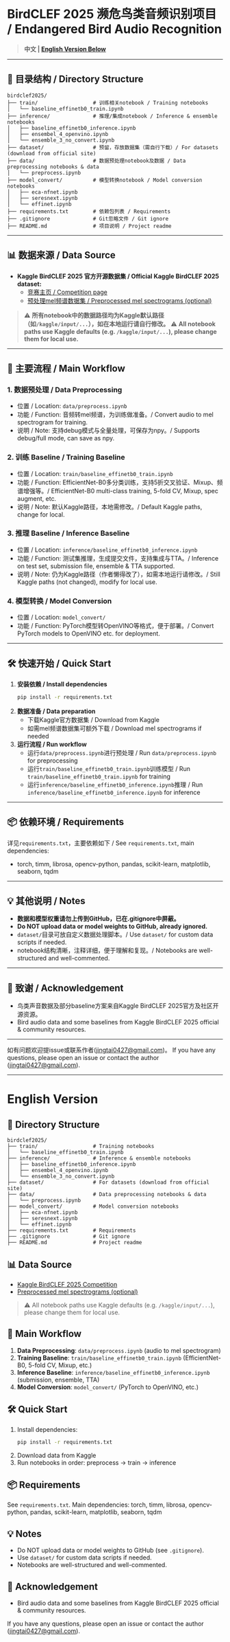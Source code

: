 # BirdCLEF 2025 濒危鸟类音频识别项目 / Endangered Bird Audio Recognition

> **中文 | [English Version Below](#english-version)**

---

## 📂 目录结构 / Directory Structure

```
birdclef2025/
├── train/                  # 训练相关notebook / Training notebooks
│   └── baseline_effinetb0_train.ipynb
├── inference/              # 推理/集成notebook / Inference & ensemble notebooks
│   ├── baseline_effinetb0_inference.ipynb
│   ├── ensembel_4_openvino.ipynb
│   └── ensemble_3_no_convert.ipynb
├── dataset/                # 预留，存放数据集（需自行下载）/ For datasets (download from official site)
├── data/                   # 数据预处理notebook及数据 / Data preprocessing notebooks & data
│   └── preprocess.ipynb
├── model_convert/          # 模型转换notebook / Model conversion notebooks
│   ├── eca-nfnet.ipynb
│   ├── seresnext.ipynb
│   └── effinet.ipynb
├── requirements.txt        # 依赖包列表 / Requirements
├── .gitignore              # Git忽略文件 / Git ignore
├── README.md               # 项目说明 / Project readme
```

---

## 📊 数据来源 / Data Source

- **Kaggle BirdCLEF 2025 官方开源数据集 / Official Kaggle BirdCLEF 2025 dataset:**
  - [竞赛主页 / Competition page](https://www.kaggle.com/competitions/birdclef-2025/data)
  - [预处理mel频谱数据集 / Preprocessed mel spectrograms (optional)](https://www.kaggle.com/datasets/kadircandrisolu/birdclef25-mel-spectrograms)

> ⚠️ **所有notebook中的数据路径均为Kaggle默认路径（如`/kaggle/input/...`），如在本地运行请自行修改。**
> ⚠️ **All notebook paths use Kaggle defaults (e.g. `/kaggle/input/...`), please change them for local use.**

---

## 🚀 主要流程 / Main Workflow

### 1. 数据预处理 / Data Preprocessing
- 位置 / Location: `data/preprocess.ipynb`
- 功能 / Function: 音频转mel频谱，为训练做准备。/ Convert audio to mel spectrogram for training.
- 说明 / Note: 支持debug模式与全量处理，可保存为npy。/ Supports debug/full mode, can save as npy.

### 2. 训练 Baseline / Training Baseline
- 位置 / Location: `train/baseline_effinetb0_train.ipynb`
- 功能 / Function: EfficientNet-B0多分类训练，支持5折交叉验证、Mixup、频谱增强等。/ EfficientNet-B0 multi-class training, 5-fold CV, Mixup, spec augment, etc.
- 说明 / Note: 默认Kaggle路径，本地需修改。/ Default Kaggle paths, change for local.

### 3. 推理 Baseline / Inference Baseline
- 位置 / Location: `inference/baseline_effinetb0_inference.ipynb`
- 功能 / Function: 测试集推理，生成提交文件，支持集成与TTA。/ Inference on test set, submission file, ensemble & TTA supported.
- 说明 / Note: 仍为Kaggle路径（作者懒得改了），如需本地运行请修改。/ Still Kaggle paths (not changed), modify for local use.

### 4. 模型转换 / Model Conversion
- 位置 / Location: `model_convert/`
- 功能 / Function: PyTorch模型转OpenVINO等格式，便于部署。/ Convert PyTorch models to OpenVINO etc. for deployment.

---

## 🛠️ 快速开始 / Quick Start

1. **安装依赖 / Install dependencies**
   ```bash
   pip install -r requirements.txt
   ```
2. **数据准备 / Data preparation**
   - 下载Kaggle官方数据集 / Download from Kaggle
   - 如需mel频谱数据集可额外下载 / Download mel spectrograms if needed
3. **运行流程 / Run workflow**
   - 运行`data/preprocess.ipynb`进行预处理 / Run `data/preprocess.ipynb` for preprocessing
   - 运行`train/baseline_effinetb0_train.ipynb`训练模型 / Run `train/baseline_effinetb0_train.ipynb` for training
   - 运行`inference/baseline_effinetb0_inference.ipynb`推理 / Run `inference/baseline_effinetb0_inference.ipynb` for inference

---

## 📦 依赖环境 / Requirements

详见`requirements.txt`，主要依赖如下 / See `requirements.txt`, main dependencies:
- torch, timm, librosa, opencv-python, pandas, scikit-learn, matplotlib, seaborn, tqdm

---

## 💡 其他说明 / Notes
- **数据和模型权重请勿上传到GitHub，已在.gitignore中屏蔽。**
- **Do NOT upload data or model weights to GitHub, already ignored.**
- `dataset/`目录可放自定义数据处理脚本。/ Use `dataset/` for custom data scripts if needed.
- notebook结构清晰，注释详细，便于理解和复现。/ Notebooks are well-structured and well-commented.

---

## 🙏 致谢 / Acknowledgement
- 鸟类声音数据及部分baseline方案来自Kaggle BirdCLEF 2025官方及社区开源资源。
- Bird audio data and some baselines from Kaggle BirdCLEF 2025 official & community resources.

---

如有问题欢迎提issue或联系作者(jingtai0427@gmail.com)。
If you have any questions, please open an issue or contact the author (jingtai0427@gmail.com).

---

# English Version

## 📂 Directory Structure

```
birdclef2025/
├── train/                  # Training notebooks
│   └── baseline_effinetb0_train.ipynb
├── inference/              # Inference & ensemble notebooks
│   ├── baseline_effinetb0_inference.ipynb
│   ├── ensembel_4_openvino.ipynb
│   └── ensemble_3_no_convert.ipynb
├── dataset/                # For datasets (download from official site)
├── data/                   # Data preprocessing notebooks & data
│   └── preprocess.ipynb
├── model_convert/          # Model conversion notebooks
│   ├── eca-nfnet.ipynb
│   ├── seresnext.ipynb
│   └── effinet.ipynb
├── requirements.txt        # Requirements
├── .gitignore              # Git ignore
├── README.md               # Project readme
```

## 📊 Data Source
- [Kaggle BirdCLEF 2025 Competition](https://www.kaggle.com/competitions/birdclef-2025/data)
- [Preprocessed mel spectrograms (optional)](https://www.kaggle.com/datasets/kadircandrisolu/birdclef25-mel-spectrograms)

> ⚠️ All notebook paths use Kaggle defaults (e.g. `/kaggle/input/...`), please change them for local use.

## 🚀 Main Workflow
1. **Data Preprocessing**: `data/preprocess.ipynb` (audio to mel spectrogram)
2. **Training Baseline**: `train/baseline_effinetb0_train.ipynb` (EfficientNet-B0, 5-fold CV, Mixup, etc.)
3. **Inference Baseline**: `inference/baseline_effinetb0_inference.ipynb` (submission, ensemble, TTA)
4. **Model Conversion**: `model_convert/` (PyTorch to OpenVINO, etc.)

## 🛠️ Quick Start
1. Install dependencies:
   ```bash
   pip install -r requirements.txt
   ```
2. Download data from Kaggle
3. Run notebooks in order: preprocess → train → inference

## 📦 Requirements
See `requirements.txt`. Main dependencies: torch, timm, librosa, opencv-python, pandas, scikit-learn, matplotlib, seaborn, tqdm

## 💡 Notes
- Do NOT upload data or model weights to GitHub (see `.gitignore`).
- Use `dataset/` for custom data scripts if needed.
- Notebooks are well-structured and well-commented.

## 🙏 Acknowledgement
- Bird audio data and some baselines from Kaggle BirdCLEF 2025 official & community resources.

If you have any questions, please open an issue or contact the author (jingtai0427@gmail.com).



